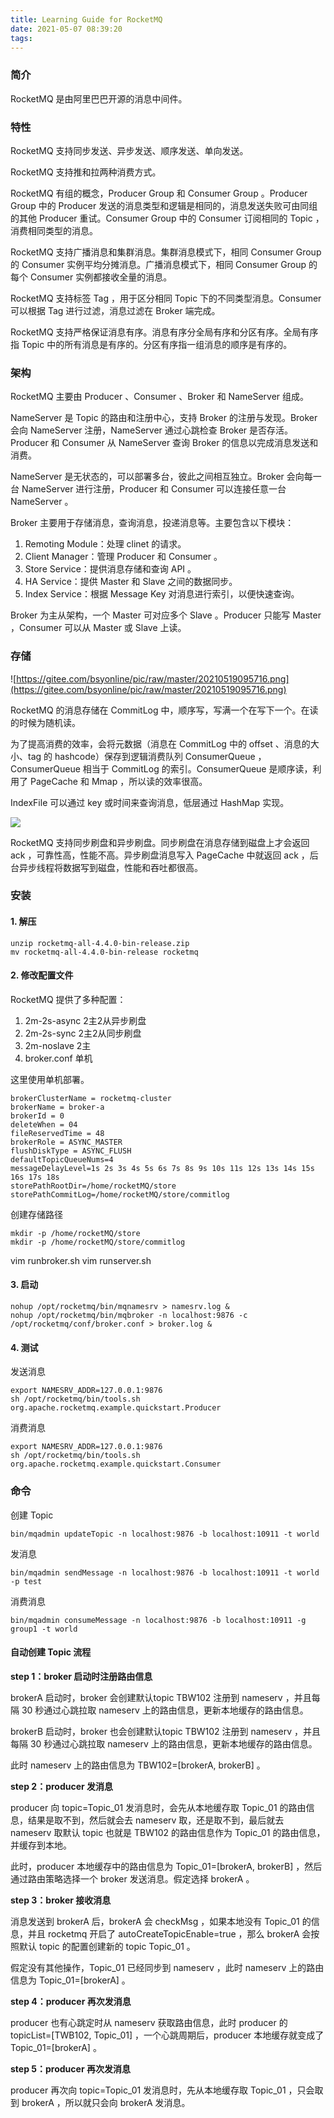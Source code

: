 ```yaml
---
title: Learning Guide for RocketMQ
date: 2021-05-07 08:39:20
tags:
---
```




### 简介

RocketMQ 是由阿里巴巴开源的消息中间件。

### 特性

RocketMQ 支持同步发送、异步发送、顺序发送、单向发送。

RocketMQ 支持推和拉两种消费方式。

RocketMQ 有组的概念，Producer Group 和 Consumer Group 。Producer Group 中的 Producer 发送的消息类型和逻辑是相同的，消息发送失败可由同组的其他 Producer 重试。Consumer Group 中的 Consumer 订阅相同的 Topic ，消费相同类型的消息。

RocketMQ 支持广播消息和集群消息。集群消息模式下，相同 Consumer Group 的 Consumer 实例平均分摊消息。广播消息模式下，相同 Consumer Group 的每个 Consumer 实例都接收全量的消息。

RocketMQ 支持标签 Tag ，用于区分相同 Topic 下的不同类型消息。Consumer 可以根据 Tag 进行过滤，消息过滤在 Broker 端完成。

RocketMQ 支持严格保证消息有序。消息有序分全局有序和分区有序。全局有序指 Topic 中的所有消息是有序的。分区有序指一组消息的顺序是有序的。

### 架构

RocketMQ 主要由 Producer 、Consumer 、Broker 和 NameServer 组成。

NameServer 是 Topic 的路由和注册中心，支持 Broker 的注册与发现。Broker 会向 NameServer 注册，NameServer 通过心跳检查 Broker 是否存活。Producer 和 Consumer 从 NameServer 查询 Broker 的信息以完成消息发送和消费。

NameServer 是无状态的，可以部署多台，彼此之间相互独立。Broker 会向每一台 NameServer 进行注册，Producer 和 Consumer 可以连接任意一台 NameServer 。

Broker 主要用于存储消息，查询消息，投递消息等。主要包含以下模块：

1. Remoting Module：处理 clinet 的请求。
2. Client Manager：管理 Producer 和 Consumer 。
3. Store Service：提供消息存储和查询 API 。
4. HA Service：提供 Master 和 Slave 之间的数据同步。
5. Index Service：根据 Message Key 对消息进行索引，以便快速查询。

Broker 为主从架构，一个 Master 可对应多个 Slave 。Producer 只能写 Master ，Consumer 可以从 Master 或 Slave 上读。

### 存储

![https://gitee.com/bsyonline/pic/raw/master/20210519095716.png](https://gitee.com/bsyonline/pic/raw/master/20210519095716.png)

RocketMQ 的消息存储在 CommitLog 中，顺序写，写满一个在写下一个。在读的时候为随机读。

为了提高消费的效率，会将元数据（消息在 CommitLog 中的 offset 、消息的大小、tag 的 hashcode）保存到逻辑消费队列 ConsumerQueue ，ConsumerQueue 相当于 CommitLog 的索引。ConsumerQueue 是顺序读，利用了 PageCache 和 Mmap ，所以读的效率很高。

IndexFile 可以通过 key 或时间来查询消息，低层通过 HashMap 实现。

<img src="https://gitee.com/bsyonline/pic/raw/master/rocketmq_design_2.png"/>

RocketMQ 支持同步刷盘和异步刷盘。同步刷盘在消息存储到磁盘上才会返回 ack ，可靠性高，性能不高。异步刷盘消息写入 PageCache 中就返回 ack ，后台异步线程将数据写到磁盘，性能和吞吐都很高。

### 安装

#### 1. 解压

```
unzip rocketmq-all-4.4.0-bin-release.zip
mv rocketmq-all-4.4.0-bin-release rocketmq
```

#### 2. 修改配置文件

RocketMQ 提供了多种配置：

1. 2m-2s-async 2主2从异步刷盘
2. 2m-2s-sync 2主2从同步刷盘
3. 2m-noslave 2主
4. broker.conf 单机

这里使用单机部署。

```
brokerClusterName = rocketmq-cluster
brokerName = broker-a
brokerId = 0
deleteWhen = 04
fileReservedTime = 48
brokerRole = ASYNC_MASTER
flushDiskType = ASYNC_FLUSH
defaultTopicQueueNums=4
messageDelayLevel=1s 2s 3s 4s 5s 6s 7s 8s 9s 10s 11s 12s 13s 14s 15s 16s 17s 18s
storePathRootDir=/home/rocketMQ/store
storePathCommitLog=/home/rocketMQ/store/commitlog
```

创建存储路径

```
mkdir -p /home/rocketMQ/store
mkdir -p /home/rocketMQ/store/commitlog
```

vim runbroker.sh  vim runserver.sh

#### 3. 启动

```
nohup /opt/rocketmq/bin/mqnamesrv > namesrv.log &
nohup /opt/rocketmq/bin/mqbroker -n localhost:9876 -c /opt/rocketmq/conf/broker.conf > broker.log &
```

#### 4. 测试

发送消息

```
export NAMESRV_ADDR=127.0.0.1:9876
sh /opt/rocketmq/bin/tools.sh org.apache.rocketmq.example.quickstart.Producer
```

消费消息

```
export NAMESRV_ADDR=127.0.0.1:9876
sh /opt/rocketmq/bin/tools.sh org.apache.rocketmq.example.quickstart.Consumer
```

### 命令

创建 Topic

```
bin/mqadmin updateTopic -n localhost:9876 -b localhost:10911 -t world
```

发消息

```
bin/mqadmin sendMessage -n localhost:9876 -b localhost:10911 -t world -p test
```

消费消息

```
bin/mqadmin consumeMessage -n localhost:9876 -b localhost:10911 -g group1 -t world
```



#### 自动创建 Topic 流程

**step 1：broker 启动时注册路由信息**

brokerA 启动时，broker 会创建默认topic TBW102 注册到 nameserv ，并且每隔 30 秒通过心跳拉取 nameserv 上的路由信息，更新本地缓存的路由信息。

brokerB 启动时，broker 也会创建默认topic TBW102 注册到 nameserv ，并且每隔 30 秒通过心跳拉取 nameserv 上的路由信息，更新本地缓存的路由信息。

此时 nameserv 上的路由信息为 TBW102=[brokerA, brokerB] 。

**step 2：producer 发消息**

producer 向 topic=Topic_01 发消息时，会先从本地缓存取 Topic_01 的路由信息，结果是取不到，然后就会去 nameserv 取，还是取不到，最后就去 nameserv 取默认 topic 也就是 TBW102 的路由信息作为 Topic_01 的路由信息，并缓存到本地。

此时，producer 本地缓存中的路由信息为 Topic_01=[brokerA, brokerB] ，然后通过路由策略选择一个 broker 发送消息。假定选择 brokerA 。

**step 3：broker 接收消息**

消息发送到 brokerA 后，brokerA 会 checkMsg ，如果本地没有 Topic_01 的信息，并且 rocketmq 开启了 autoCreateTopicEnable=true ，那么 brokerA 会按照默认 topic 的配置创建新的 topic Topic_01 。

假定没有其他操作，Topic_01 已经同步到 nameserv ，此时 nameserv 上的路由信息为 Topic_01=[brokerA] 。

**step 4：producer 再次发消息**

producer 也有心跳定时从 nameserv 获取路由信息，此时 producer 的 topicList=[TWB102, Topic_01] ，一个心跳周期后，producer 本地缓存就变成了 Topic_01=[brokerA] 。

**step 5：producer 再次发消息**

producer 再次向 topic=Topic_01 发消息时，先从本地缓存取 Topic_01 ，只会取到 brokerA ，所以就只会向 brokerA 发消息。